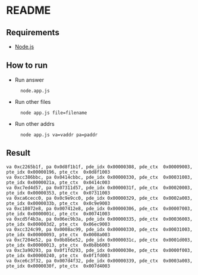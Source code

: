 # README

## Requirements

* [Node.js](http://nodejs.org)

## How to run

* Run answer
    
        node.app.js
        
* Run other files

        node app.js file=filename
        
* Run other addrs

        node app.js va=vaddr pa=paddr

## Result

    va 0xc2265b1f, pa 0x0d8f1b1f, pde_idx 0x00000308, pde_ctx  0x00009003, pte_idx 0x00000196, pte_ctx  0x0d8f1003
    va 0xcc386bbc, pa 0x0414cbbc, pde_idx 0x00000330, pde_ctx  0x00031003, pte_idx 0x0000021a, pte_ctx  0x0414c003
    va 0xc7ed4d57, pa 0x07311d57, pde_idx 0x0000031f, pde_ctx  0x00020003, pte_idx 0x00000353, pte_ctx  0x07311003
    va 0xca6cecc0, pa 0x0c9e9cc0, pde_idx 0x00000329, pde_ctx  0x0002a003, pte_idx 0x0000033b, pte_ctx  0x0c9e9003
    va 0xc18072e8, pa 0x007412e8, pde_idx 0x00000306, pde_ctx  0x00007003, pte_idx 0x0000001c, pte_ctx  0x00741003
    va 0xcd5f4b3a, pa 0x06ec9b3a, pde_idx 0x00000335, pde_ctx  0x00036003, pte_idx 0x000003d2, pte_ctx  0x06ec9003
    va 0xcc324c99, pa 0x0008ac99, pde_idx 0x00000330, pde_ctx  0x00031003, pte_idx 0x00000093, pte_ctx  0x0008a003
    va 0xc7204e52, pa 0x0b8b6e52, pde_idx 0x0000031c, pde_ctx  0x0001d003, pte_idx 0x00000013, pte_ctx  0x0b8b6003
    va 0xc3a90293, pa 0x0f1fd293, pde_idx 0x0000030e, pde_ctx  0x0000f003, pte_idx 0x00000240, pte_ctx  0x0f1fd003
    va 0xce6c3f32, pa 0x007d4f32, pde_idx 0x00000339, pde_ctx  0x0003a003, pte_idx 0x0000030f, pte_ctx  0x007d4003